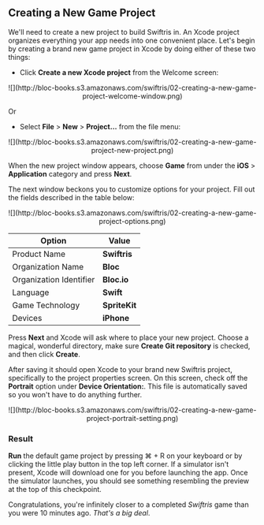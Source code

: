 ## Creating a New Game Project

We'll need to create a new project to build Swiftris in. An Xcode project organizes everything your app needs into one convenient place. Let's begin by creating a brand new game project in Xcode by doing either of these two things:

* Click **Create a new Xcode project** from the Welcome screen:

<center>![](http://bloc-books.s3.amazonaws.com/swiftris/02-creating-a-new-game-project-welcome-window.png)</center>

Or
* Select **File** > **New** > **Project…** from the file menu:

<center>![](http://bloc-books.s3.amazonaws.com/swiftris/02-creating-a-new-game-project-new-project.png)</center>

When the new project window appears, choose **Game** from under the **iOS** > **Application** category and press **Next**.

The next window beckons you to customize options for your project. Fill out the fields described in the table below:

<center>![](http://bloc-books.s3.amazonaws.com/swiftris/02-creating-a-new-game-project-options.png)</center>

| Option | Value |
| - | - |
| Product Name | **Swiftris** |
| Organization Name | **Bloc** |
| Organization Identifier | **Bloc.io** |
| Language | **Swift** |
| Game Technology | **SpriteKit** |
| Devices | **iPhone** |

Press **Next** and Xcode will ask where to place your new project. Choose a magical, wonderful directory, make sure **Create Git repository** is checked, and then click **Create**.

After saving it should open Xcode to your brand new Swiftris project, specifically to the project properties screen. On this screen, check off the **Portrait** option under **Device Orientation:**. This file is automatically saved so you won't have to do anything further.

<center>![](http://bloc-books.s3.amazonaws.com/swiftris/02-creating-a-new-game-project-portrait-setting.png)</center>

### Result

**Run** the default game project by pressing <key>⌘ + R</key> on your keyboard or by clicking the little play button in the top left corner. If a simulator isn't present, Xcode will download one for you before launching the app. Once the simulator launches, you should see something resembling the preview at the top of this checkpoint.

Congratulations, you're infinitely closer to a completed *Swiftris* game than you were 10 minutes ago. *That's a big deal*.
